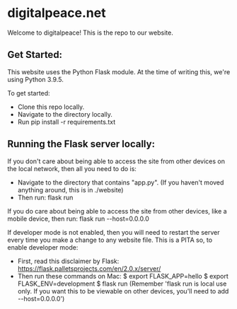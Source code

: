 # digitalpeace.net

Welcome to digitalpeace! This is the repo to our website.

## Get Started:
This website uses the Python Flask module. At the time of writing this, we're using Python 3.9.5.

To get started: 
- Clone this repo locally.
- Navigate to the directory locally.
- Run pip install -r requirements.txt

## Running the Flask server locally:
If you don't care about being able to access the site from other devices on the local network, then all you need to do is: 
- Navigate to the directory that contains "app.py". (If you haven't moved anything around, this is in ./website)
- Then run: 
        flask run

If you do care about being able to access the site from other devices, like a mobile device, then run: 
    flask run --host=0.0.0.0

If developer mode is not enabled, then you will need to restart the server every time you make a change to any website file. This is a PITA so, to enable developer mode: 
- First, read this disclaimer by Flask: https://flask.palletsprojects.com/en/2.0.x/server/
- Then run these commands on Mac: 
        $ export FLASK_APP=hello
        $ export FLASK_ENV=development
        $ flask run
        (Remember 'flask run is local use only. If you want this to be viewable on other devices, you'll need to add --host=0.0.0.0')